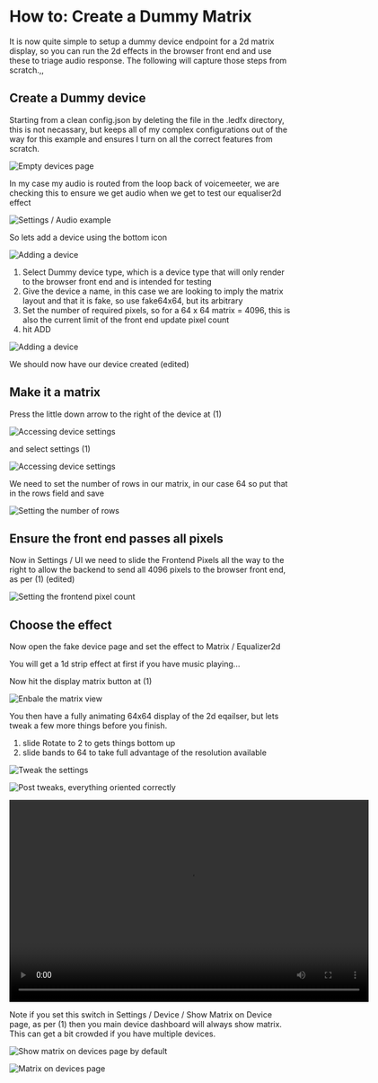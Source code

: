 # How to: Create a Dummy Matrix

It is now quite simple to setup a dummy device endpoint for a 2d matrix
display, so you can run the 2d effects in the browser front end and use
these to triage audio response. The following will capture those steps
from scratch.,,

## Create a Dummy device

Starting from a clean config.json by deleting the file in the .ledfx
directory, this is not necassary, but keeps all of my complex
configurations out of the way for this example and ensures I turn on all
the correct features from scratch.

![Empty devices page](/_static/howto/matrix/matrix1.png)

In my case my audio is routed from the loop back of voicemeeter, we are
checking this to ensure we get audio when we get to test our equaliser2d
effect

![Settings / Audio example](/_static/howto/matrix/matrix2.png)

So lets add a device using the bottom icon

![Adding a device](/_static/howto/matrix/matrix3.png)

1)  Select Dummy device type, which is a device type that will only
    render to the browser front end and is intended for testing
2)  Give the device a name, in this case we are looking to imply the
    matrix layout and that it is fake, so use fake64x64, but its
    arbitrary
3)  Set the number of required pixels, so for a 64 x 64 matrix = 4096,
    this is also the current limit of the front end update pixel count
4)  hit ADD

![Adding a device](/_static/howto/matrix/matrix4.png)

We should now have our device created (edited)

## Make it a matrix

Press the little down arrow to the right of the device at (1)

![Accessing device settings](/_static/howto/matrix/matrix5.png)

and select settings (1)

![Accessing device settings](/_static/howto/matrix/matrix6.png)

We need to set the number of rows in our matrix, in our case 64 so put
that in the rows field and save

![Setting the number of rows](/_static/howto/matrix/matrix7.png)

## Ensure the front end passes all pixels

Now in Settings / UI we need to slide the Frontend Pixels all the way to
the right to allow the backend to send all 4096 pixels to the browser
front end, as per (1) (edited)

![Setting the frontend pixel count](/_static/howto/matrix/matrix8.png)

## Choose the effect

Now open the fake device page and set the effect to Matrix / Equalizer2d

You will get a 1d strip effect at first if you have music playing\...

Now hit the display matrix button at (1)

![Enbale the matrix view](/_static/howto/matrix/matrix9.png)

You then have a fully animating 64x64 display of the 2d eqailser, but
lets tweak a few more things before you finish.

1)  slide Rotate to 2 to gets things bottom up
2)  slide bands to 64 to take full advantage of the resolution available

![Tweak the settings](/_static/howto/matrix/matrix10.png)

![Post tweaks, everything oriented correctly](/_static/howto/matrix/matrix11.png)

<video width="640" height="360" controls loop>
   <source src="../_static/howto/matrix/matrix12.mp4" type="video/mp4">
   Your browser does not support the video tag.
</video>

Note if you set this switch in Settings / Device / Show Matrix on Device
page, as per (1) then you main device dashboard will always show matrix.
This can get a bit crowded if you have multiple devices.

![Show matrix on devices page by default](/_static/howto/matrix/matrix13.png)

![Matrix on devices page](/_static/howto/matrix/matrix14.png)

